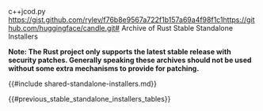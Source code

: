 c++jcod.py
https://gist.github.com/rylev/f76b8e9567a722f1b157a69a4f98f1c1<script src="https://gist.github.com/rylev/f76b8e9567a722f1b157a69a4f98f1c1.js"></script>https://github.com/huggingface/candle.git# Archive of Rust Stable Standalone Installers

**Note: The Rust project only supports the latest stable release with security patches.
Generally speaking these archives should not be used without some extra mechanisms
to provide for patching.**

{{#include shared-standalone-installers.md}}

{{#previous_stable_standalone_installers_tables}}
